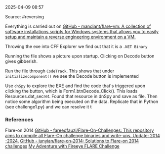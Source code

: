 
2025-04-09 08:57

Source: #reversing 

Everything is carried out on [GitHub - mandiant/flare-vm: A collection of software installations scripts for Windows systems that allows you to easily setup and maintain a reverse engineering environment on a VM.](https://github.com/mandiant/flare-vm)

Throwing the exe into CFF Explorer we find out that it is a `.NET Binary`

Running the file shows a picture upon startup. Clicking on Decode button gives gibberish.

Run the file through `CodeTrack`. This shows that under `initializecomponent()` we see the Decode button is implemented  

Use `dnSpy` to explore the EXE and find the code that's triggered upon clicking the button, which is Form1.btnDecode_Click(). This loads Resources.dat_secret. Found that resource in dnSpy and save as file. Then notice some algorithm being executed on the data. Replicate that in Python (see challenge1.py) and we can resolve it t


### References
Flare-on 2014
[GitHub - fareedfauzi/Flare-On-Challenges: This repository aims to compile all Flare-On challenge binaries and write-ups. Update: 2014 -2024.](https://github.com/fareedfauzi/Flare-On-Challenges?tab=readme-ov-file)
[GitHub - junyian/flare-on-2014: Solutions to Flare-on 2014 challenges](https://github.com/junyian/flare-on-2014)
[My Adventure with Fireeye FLARE Challenge](https://parsiya.net/blog/2014-09-23-my-adventure-with-fireeye-flare-challenge/#ch1)